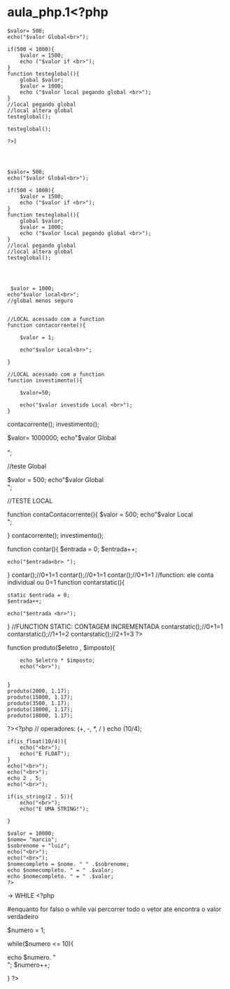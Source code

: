 # aula_php.1<?php

    $valor= 500;
    echo("$valor Global<br>");

    if(500 < 1000){
        $valor = 1500;
        echo ("$valor if <br>");
    }
    function testeglobal(){
        global $valor;
        $valor = 1000;
        echo ("$valor local pegando global <br>");
    }
    //local pegando global
    //local altera global
    testeglobal();

    testeglobal();

    ?>]




    $valor= 500;
    echo("$valor Global<br>");

    if(500 < 1000){
        $valor = 1500;
        echo ("$valor if <br>");
    }
    function testeglobal(){
        global $valor;
        $valor = 1000;
        echo ("$valor local pegando global <br>");
    }
    //local pegando global
    //local altera global
    testeglobal();




     $valor = 1000;
    echo"$valor local<br>";
    //global menos seguro

    
    //LOCAL acessado com a function
    function contacorrente(){

        $valor = 1;

        echo"$valor Local<br>";

    }

    //LOCAL acessado com a function
    function investimento(){

        $valor=50;

        echo("$valor investido Local <br>");
    }
contacorrente();
investimento();

$valor= 1000000;
echo"$valor Global<br><br>";

//teste Global

$valor = 500;
echo"$valor Global<br>";

//TESTE LOCAL

function contaContacorrente(){
    $valor = 500;
echo"$valor Local<br>";

}
contacorrente();
investimento();

function contar(){
    $entrada = 0;
    $entrada++;

    echo("$entrada<br> ");

}
contar();//0+1=1
contar();//0+1=1
contar();//0+1=1
//function: ele conta individual ou 0=1
function contarstatic(){


    static $entrada = 0;
    $entrada++;

    echo("$entrada <br>");
}
//FUNCTION STATIC: CONTAGEM INCREMENTADA
contarstatic();//0+1=1
contarstatic();//1+1=2
contarstatic();//2+1=3
?>


function produto($eletro , $imposto){

        echo $eletro * $imposto;
        echo("<br>");


    }
    produto(2000, 1.17);
    produto(15000, 1.17);
    produto(3500, 1.17);
    produto(18000, 1.17);
    produto(18000, 1.17);
?><?php
// operadores: (+, -, *, / )
    echo (10/4);

    if(is_float(10/4)){
        echo("<br>");
        echo("E FLOAT");
    }
    echo("<br>");
    echo("<br>");
    echo 2 . 5;
    echo("<br>");

    if(is_string(2 . 5)){
        echo("<br>");
        echo("E UMA STRING!");

    }

    $valor = 10000;
    $nome= "marcio";
    $sobrenome = "luiz";
    echo("<br>");
    echo("<br>");
    $nomecompleto = $nome. " " .$sobrenome;
    echo $nomecompleto. " = " .$valor;
    echo $nomecompleto. " = " .$valor;
    ?>





-> WHILE
    <?php

#enquanto for falso o  while vai percorrer todo o vetor ate encontra o valor verdadeiro

$numero = 1;

while($numero <= 10){

echo $numero. "<br>";
$numero++;



}
?>
